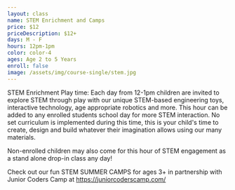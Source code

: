 ```yaml
---
layout: class
name: STEM Enrichment and Camps
price: $12
priceDescription: $12+
days: M - F
hours: 12pm-1pm
color: color-4
ages: Age 2 to 5 Years
enroll: false
image: /assets/img/course-single/stem.jpg
---
```


STEM Enrichment Play time: Each day from 12-1pm children are invited to explore STEM through play with our unique STEM-based engineering toys,  interactive technology, age appropriate robotics and more. This hour can be added to any enrolled students school day for more STEM interaction. No set curriculum is implemented during this time, this is your child's time to create, design and build whatever their imagination allows using our many materials. 

Non-enrolled children may also come for this hour of STEM engagement as a stand alone drop-in class any day!

Check out our fun STEM SUMMER CAMPS for ages 3+ in partnership with Junior Coders Camp at https://juniorcoderscamp.com/

